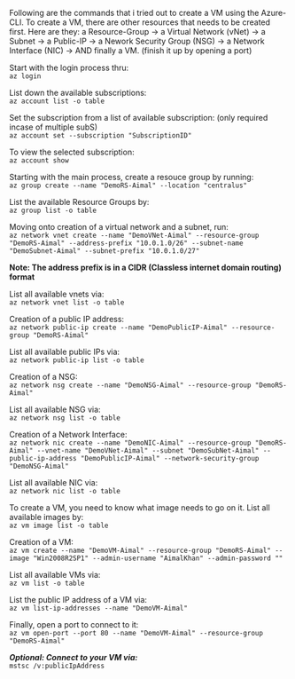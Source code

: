 Following are the commands that i tried out to create a VM using the Azure-CLI. To create a VM, there are other resources that needs to be created first. Here are they: a Resource-Group -> a Virtual Network (vNet) -> a Subnet -> a Public-IP -> a Nework Security Group (NSG) -> a Network Interface (NIC) -> AND finally a VM. (finish it up by opening a port)

Start with the login process thru:  
```az login```

List down the available subscriptions:  
```az account list -o table```

Set the subscription from a list of available subscription: (only required incase of multiple subS)  
```az account set --subscription "SubscriptionID"```

To view the selected subscription:  
```az account show```

Starting with the main process, create a resouce group by running:  
```az group create --name "DemoRS-Aimal" --location "centralus"```

List the available Resource Groups by:  
```az group list -o table```

Moving onto creation of a virtual network and a subnet, run:  
```az network vnet create --name "DemoVNet-Aimal" --resource-group "DemoRS-Aimal" --address-prefix "10.0.1.0/26" --subnet-name "DemoSubnet-Aimal" --subnet-prefix "10.0.1.0/27"```

**Note: The address prefix is in a CIDR (Classless internet domain routing) format** 

List all available vnets via:  
```az network vnet list -o table```

Creation of a public IP address:  
```az network public-ip create --name "DemoPublicIP-Aimal" --resource-group "DemoRS-Aimal"```

List all available public IPs via:  
```az network public-ip list -o table```

Creation of a NSG:  
```az network nsg create --name "DemoNSG-Aimal" --resource-group "DemoRS-Aimal"```

List all available NSG via:  
```az network nsg list -o table```

Creation of a Network Interface:  
```az network nic create --name "DemoNIC-Aimal" --resource-group "DemoRS-Aimal" --vnet-name "DemoVNet-Aimal" --subnet "DemoSubNet-Aimal" --public-ip-address "DemoPublicIP-Aimal" --network-security-group "DemoNSG-Aimal"```

List all available NIC via:  
```az network nic list -o table```

To create a VM, you need to know what image needs to go on it. List all available images by:    
```az vm image list -o table```

Creation of a VM:  
```az vm create --name "DemoVM-Aimal" --resource-group "DemoRS-Aimal" --image "Win2008R2SP1" --admin-username "AimalKhan" --admin-password ""```

List all available VMs via:  
```az vm list -o table```

List the public IP address of a VM via:  
```az vm list-ip-addresses --name "DemoVM-Aimal"```

Finally, open a port to connect to it:  
```az vm open-port --port 80 --name "DemoVM-Aimal" --resource-group "DemoRS-Aimal"```

***Optional: Connect to your VM via:***  
```mstsc /v:publicIpAddress```
